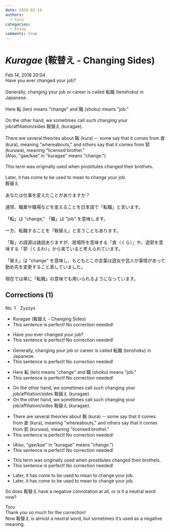 ```yaml
---
date: 2018-02-14
authors:
  - toru
categories:
  - Essay
comments: true
---
```


# <strong><em>Kuragae</strong></em> (鞍替え - Changing Sides)
<div class="date">Feb 14, 2018 20:04</div>
<div id="post"><div id="body_show_ori">
Have you ever changed your job?<br/><br/>Generally, changing your job or career is called 転職 (tenshoku) in Japanese.<br/><br/>Here 転 (ten) means "change" and 職 (shoku) means "job."<br/><br/>On the other hand, we sometimes call such changing your job/affiliation/sides 鞍替え (kuragae).<br/><br/>There are several theories about 鞍 (kura) -- some say that it comes from 倉 (kura), meaning "whereabouts," and others say that it comes from 郭 (kuruwa), meaning "licensed  brothel."<br/>(Also, "gae/kae" in "kuragae" means "change.") <br/><br/>This term was originally used when prostitutes changed their brothels.<br/><br/>Later, it has come to be used to mean to change your job.
</div></div>

<!-- more -->

<div id="post_ja"><div id="body_show_mo">
鞍替え<br/><br/>あなたは仕事を変えたことがありますか？<br/><br/>通常、職業や職場などを変えることを日本語で「転職」と言います。<br/><br/>「転」は "change," 「職」は "job" を意味します。<br/><br/>一方、転職することを「鞍替え」と言うこともあります。<br/><br/>「鞍」の語源は諸説ありますが、居場所を意味する「倉（くら）」や、遊郭を意味する「郭（くるわ）」から来ていると考えられています。 <br/><br/>「替え」は "change" を意味し、もともとこの言葉は遊女や芸人が事情があって勤め先を変更すること表していました。<br/><br/>現在では単に「転職」の意味でも用いられるようになっています。
</div></div>

## Corrections (1)
<div id="block"><div class="first_name"> No. 1　<span class="just_name">Zyzzyx</span></div><div id="block2">
<ul class="correction_field">
<li class="incorrect">Kuragae (鞍替え - Changing Sides)</li>
<li class="corrected perfect">This sentence is perfect! No correction needed!</li>
</ul>
<ul class="correction_field">
<li class="incorrect">Have you ever changed your job?</li>
<li class="corrected perfect">This sentence is perfect! No correction needed!</li>
</ul>
<ul class="correction_field">
<li class="incorrect">Generally, changing your job or career is called 転職 (tenshoku) in Japanese.</li>
<li class="corrected perfect">This sentence is perfect! No correction needed!</li>
</ul>
<ul class="correction_field">
<li class="incorrect">Here 転 (ten) means "change" and 職 (shoku) means "job."</li>
<li class="corrected perfect">This sentence is perfect! No correction needed!</li>
</ul>
<ul class="correction_field">
<li class="incorrect">On the other hand, we sometimes call such changing your job/affiliation/sides 鞍替え (kuragae).</li>
<li class="corrected correct">
On the other hand, we sometimes call <span class="f_gray"><span class="sline">su</span></span>ch<span class="f_gray"><span class="sline"> ch</span></span>anging your job/affiliation/sides 鞍替え (kuragae).
</li>
</ul>
<ul class="correction_field">
<li class="incorrect">There are several theories about 鞍 (kura) -- some say that it comes from 倉 (kura), meaning "whereabouts," and others say that it comes from 郭 (kuruwa), meaning "licensed  brothel."</li>
<li class="corrected perfect">This sentence is perfect! No correction needed!</li>
</ul>
<ul class="correction_field">
<li class="incorrect">(Also, "gae/kae" in "kuragae" means "change.") </li>
<li class="corrected perfect">This sentence is perfect! No correction needed!</li>
</ul>
<ul class="correction_field">
<li class="incorrect">This term was originally used when prostitutes changed their brothels.</li>
<li class="corrected perfect">This sentence is perfect! No correction needed!</li>
</ul>
<ul class="correction_field">
<li class="incorrect">Later, it has come to be used to mean to change your job.</li>
<li class="corrected correct">
Later, it has come to <span class="f_gray"><span class="sline">be used to </span></span>mean to change your job.
</li>
</ul>
<p class="comment_small">
 So does 鞍替え have a negative connotation at all, or is it a neutral word now?
</p>

</div><div class="name"><span class="just_name">Toru</span><br>
Thank you so much for the correction!<br/>Now 鞍替え is almost a neutral word, but sometimes it’s used as a negative meaning.
</div>
</div>
